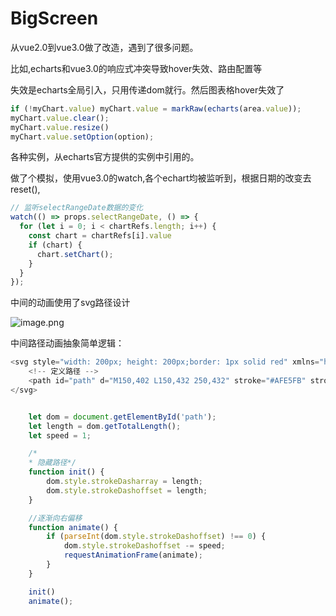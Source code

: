 # BigScreen
从vue2.0到vue3.0做了改造，遇到了很多问题。

比如,echarts和vue3.0的响应式冲突导致hover失效、路由配置等

失效是echarts全局引入，只用传递dom就行。然后图表格hover失效了

```js
if (!myChart.value) myChart.value = markRaw(echarts(area.value));
myChart.value.clear();
myChart.value.resize()
myChart.value.setOption(option);
```

各种实例，从echarts官方提供的实例中引用的。

做了个模拟，使用vue3.0的watch,各个echart均被监听到，根据日期的改变去reset(),

```js
// 监听selectRangeDate数据的变化
watch(() => props.selectRangeDate, () => {
  for (let i = 0; i < chartRefs.length; i++) {
    const chart = chartRefs[i].value
    if (chart) {
      chart.setChart();
    }
  }
});
```

中间的动画使用了svg路径设计

![image.png](https://s2.loli.net/2024/06/03/WGrgFxq9O1R5NTf.png)

中间路径动画抽象简单逻辑：

```js
<svg style="width: 200px; height: 200px;border: 1px solid red" xmlns="http://www.w3.org/2000/svg" viewBox="150 400 100 100">
    <!-- 定义路径 -->
    <path id="path" d="M150,402 L150,432 250,432" stroke="#AFE5FB" stroke-width="2" fill="none"/>
</svg>


    let dom = document.getElementById('path');
    let length = dom.getTotalLength();
    let speed = 1;

    /*
    * 隐藏路径*/
    function init() {
        dom.style.strokeDasharray = length;
        dom.style.strokeDashoffset = length;
    }

    //逐渐向右偏移
    function animate() {
        if (parseInt(dom.style.strokeDashoffset) !== 0) {
            dom.style.strokeDashoffset -= speed;
            requestAnimationFrame(animate);
        }
    }

    init()
    animate();
```

